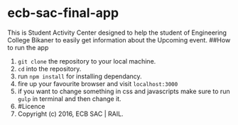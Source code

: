 # ecb-sac-final-app
This is Student Activity Center designed to help the student of Engineering College Bikaner to easily get information about the Upcoming event.
##How to run the app
1. `git clone` the repository to your local machine.
2. `cd` into the repository.
3. run `npm install` for installing dependancy.
4. fire up your favourite browser and visit `localhost:3000`
5. if you want to change something in css and javascripts make sure to run `gulp` in terminal and then change it.
6. #Licence
7. Copyright (c) 2016, ECB SAC | RAIL.
